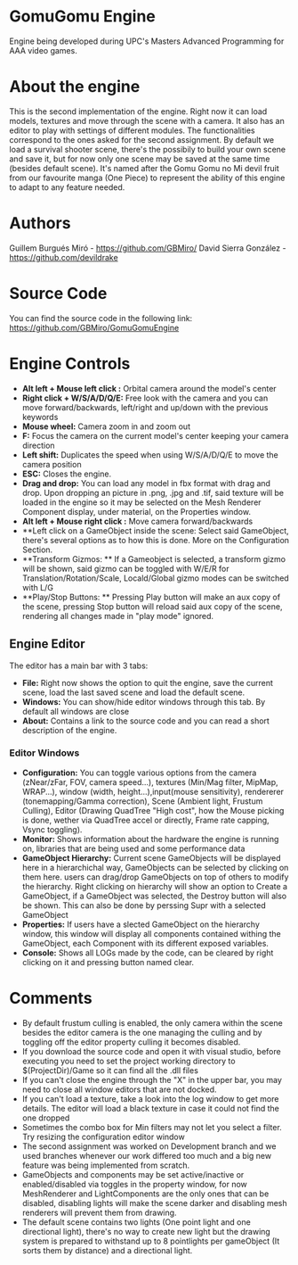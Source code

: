 # GomuGomu Engine
Engine being developed during UPC's Masters Advanced Programming for AAA video games.

# About the engine
This is the second implementation of the engine. Right now it can load models, textures and move through the scene with a camera. It also has an editor to play with settings of different modules. The functionalities correspond to the ones asked for the second assignment.
By default we load a survival shooter scene, there's the possibily to build your own scene and save it, but for now only one scene may be saved at the same time (besides default scene). 
It's named after the Gomu Gomu no Mi devil fruit from our favourite manga (One Piece) to represent the ability of this engine to adapt to any feature needed.

# Authors
Guillem Burgués Miró - https://github.com/GBMiro/
David Sierra González - https://github.com/devildrake

# Source Code
You can find the source code in the following link: https://github.com/GBMiro/GomuGomuEngine

# Engine Controls

- **Alt left + Mouse left click :** Orbital camera around the model's center
- **Right click + W/S/A/D/Q/E:** Free look with the camera and you can move forward/backwards, left/right and up/down with the previous keywords
- **Mouse wheel:** Camera zoom in and zoom out
- **F:** Focus the camera on the current model's center keeping your camera direction
- **Left shift:** Duplicates the speed when using W/S/A/D/Q/E to move the camera position
- **ESC:** Closes the engine.
- **Drag and drop:** You can load any model in fbx format with drag and drop. Upon dropping an picture in .png, .jpg and .tif, said texture will be loaded in the engine so it may be selected on the Mesh Renderer Component display, under material, on the Properties window.
- **Alt left + Mouse right click :** Move camera forward/backwards	
- **Left click on a GameObject inside the scene: Select said GameObject, there's several options as to how this is done. More on the Configuration Section.
- **Transform Gizmos: ** If a Gameobject is selected, a transform gizmo will be shown, said gizmo can be toggled with W/E/R for Translation/Rotation/Scale, Locald/Global gizmo modes can be switched with L/G
- **Play/Stop Buttons: ** Pressing Play button will make an aux copy of the scene, pressing Stop button will reload said aux copy of the scene, rendering all changes made in "play mode" ignored.

## Engine Editor

The editor has a main bar with 3 tabs:

- **File:** Right now shows the option to quit the engine, save the current scene, load the last saved scene and load the default scene.
- **Windows:** You can show/hide editor windows through this tab. By default all windows are close
- **About:** Contains a link to the source code and you can read a short description of the engine.

### Editor Windows

- **Configuration:** You can toggle various options from the camera (zNear/zFar, FOV, camera speed...), textures (Min/Mag filter, MipMap, WRAP...), window (width, height...),input(mouse sensitivity), rendererer (tonemapping/Gamma correction), Scene (Ambient light, Frustum Culling), Editor (Drawing QuadTree "High cost", how the Mouse picking is done, wether via QuadTree accel or directly, Frame rate capping, Vsync toggling).
- **Monitor:** Shows information about the hardware the engine is running on, libraries that are being used and some performance data
- **GameObject Hierarchy:** Current scene GameObjects will be displayed here in a hierarchichal way, GameObjects can be selected by clicking on them here. users can drag/drop GameObjects on top of others to modify the hierarchy. Right clicking on hierarchy will show an option to Create a GameObject, if a GameObject was selected, the Destroy button will also be shown. This can also be done by perssing Supr with a selected GameObject
- **Properties:** If users have a slected GameObject on the hierarchy window, this window will display all components contained withing the GameObject, each Component with its different exposed variables.
- **Console:** Shows all LOGs made by the code, can be cleared by right clicking on it and pressing button named clear.

# Comments
- By default frustum culling is enabled, the only camera within the scene besides the editor camera is the one managing the culling and by toggling off the editor property culling it becomes disabled.
- If you download the source code and open it with visual studio, before executing you need to set the project working directory to $(ProjectDir)/Game so it can find all the .dll files
- If you can't close the engine through the "X" in the upper bar, you may need to close all window editors that are not docked.
- If you can't load a texture, take a look into the log window to get more details. The editor will load a black texture in case it could not find the one dropped
- Sometimes the combo box for Min filters may not let you select a filter. Try resizing the configuration editor window
- The second assignment was worked on Development branch and we used branches whenever our work differed too much and a big new feature was being implemented from scratch.
- GameObjects and components may be set active/inactive or enabled/disabled via toggles in the property window, for now MeshRenderer and LightComponents are the only ones that can be disabled, disabling lights will make the scene darker and disabling mesh renderers will prevent them from drawing.
- The default scene contains two lights (One point light and one directional light), there's no way to create new light but the drawing system is prepared to withstand up to 8 pointlights per gameObject (It sorts them by distance) and a directional light.
